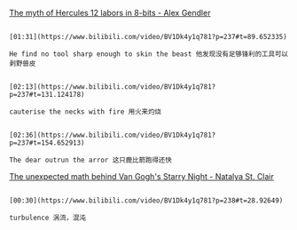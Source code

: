 [The myth of Hercules 12 labors in 8-bits - Alex Gendler](https://www.bilibili.com/video/BV1Dk4y1q781?p=237)


```ad-note

[01:31](https://www.bilibili.com/video/BV1Dk4y1q781?p=237#t=89.652335)

He find no tool sharp enough to skin the beast 他发现没有足够锋利的工具可以剥野兽皮
```

```ad-note

[02:13](https://www.bilibili.com/video/BV1Dk4y1q781?p=237#t=131.124178)

cauterise the necks with fire 用火来灼烧
```

```ad-note

[02:36](https://www.bilibili.com/video/BV1Dk4y1q781?p=237#t=154.652913)

The dear outrun the arror 这只鹿比箭跑得还快
```

[The unexpected math behind Van Gogh's Starry Night - Natalya St. Clair](https://www.bilibili.com/video/BV1Dk4y1q781?p=238)

```ad-note

[00:30](https://www.bilibili.com/video/BV1Dk4y1q781?p=238#t=28.92649)

turbulence 涡流，混沌
```